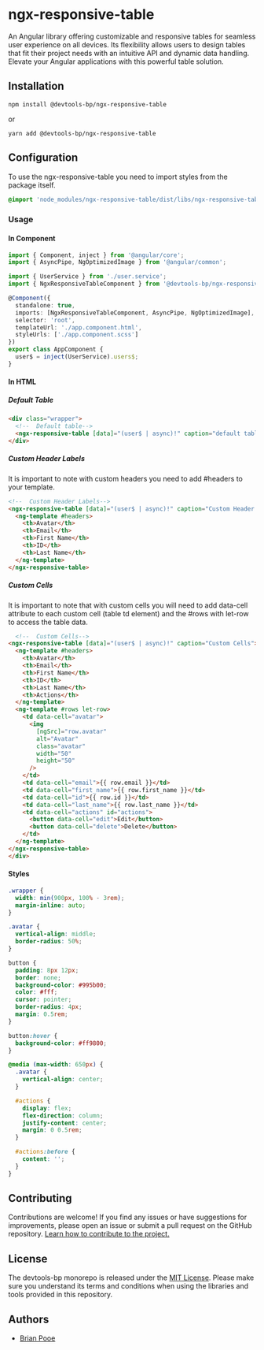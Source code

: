 # ngx-responsive-table

An Angular library offering customizable and responsive tables for seamless user experience on all devices.
Its flexibility allows users to design tables that fit their project needs with an intuitive API and dynamic data handling.
Elevate your Angular applications with this powerful table solution.

## Installation

```shell
npm install @devtools-bp/ngx-responsive-table
```

or

```shell
yarn add @devtools-bp/ngx-responsive-table
```

## Configuration

To use the ngx-responsive-table you need to import styles from the package itself.

```scss
@import 'node_modules/ngx-responsive-table/dist/libs/ngx-responsive-table/assets/styles/default';
```

### Usage

#### In Component

```typescript
import { Component, inject } from '@angular/core';
import { AsyncPipe, NgOptimizedImage } from '@angular/common';

import { UserService } from './user.service';
import { NgxResponsiveTableComponent } from '@devtools-bp/ngx-responsive-table';

@Component({
  standalone: true,
  imports: [NgxResponsiveTableComponent, AsyncPipe, NgOptimizedImage],
  selector: 'root',
  templateUrl: './app.component.html',
  styleUrls: ['./app.component.scss']
})
export class AppComponent {
  user$ = inject(UserService).users$;
}
```

#### In HTML

##### Default Table

```html
<div class="wrapper">
  <!--  Default table-->
  <ngx-responsive-table [data]="(user$ | async)!" caption="default table" />
</div>
```

##### Custom Header Labels

It is important to note with custom headers you need to add #headers to your template.

```html
<!--  Custom Header Labels-->
<ngx-responsive-table [data]="(user$ | async)!" caption="Custom Header Labels">
  <ng-template #headers>
    <th>Avatar</th>
    <th>Email</th>
    <th>First Name</th>
    <th>ID</th>
    <th>Last Name</th>
  </ng-template>
</ngx-responsive-table>
```

##### Custom Cells

It is important to note that with custom cells you will need to add data-cell attribute to each custom cell (table td element) and the #rows with let-row to access the table data.

```html
  <!--  Custom Cells-->
<ngx-responsive-table [data]="(user$ | async)!" caption="Custom Cells">
  <ng-template #headers>
    <th>Avatar</th>
    <th>Email</th>
    <th>First Name</th>
    <th>ID</th>
    <th>Last Name</th>
    <th>Actions</th>
  </ng-template>
  <ng-template #rows let-row>
    <td data-cell="avatar">
      <img
        [ngSrc]="row.avatar"
        alt="Avatar"
        class="avatar"
        width="50"
        height="50"
      />
    </td>
    <td data-cell="email">{{ row.email }}</td>
    <td data-cell="first_name">{{ row.first_name }}</td>
    <td data-cell="id">{{ row.id }}</td>
    <td data-cell="last_name">{{ row.last_name }}</td>
    <td data-cell="actions" id="actions">
      <button data-cell="edit">Edit</button>
      <button data-cell="delete">Delete</button>
    </td>
  </ng-template>
</ngx-responsive-table>
</div>
```

#### Styles

```scss
.wrapper {
  width: min(900px, 100% - 3rem);
  margin-inline: auto;
}

.avatar {
  vertical-align: middle;
  border-radius: 50%;
}

button {
  padding: 8px 12px;
  border: none;
  background-color: #995b00;
  color: #fff;
  cursor: pointer;
  border-radius: 4px;
  margin: 0.5rem;
}

button:hover {
  background-color: #ff9800;
}

@media (max-width: 650px) {
  .avatar {
    vertical-align: center;
  }

  #actions {
    display: flex;
    flex-direction: column;
    justify-content: center;
    margin: 0 0.5rem;
  }

  #actions:before {
    content: '';
  }
}
```

## Contributing

Contributions are welcome! If you find any issues or have suggestions for improvements, please open an issue or submit a
pull request on the GitHub
repository. [Learn how to contribute to the project.](https://github.com/firstcontributions/first-contributions)

## License

The devtools-bp monorepo is released under
the [MIT License](https://github.com/brianpooe/devtools-bp/blob/main/LICENSE). Please make sure you understand its
terms and conditions when using the libraries and tools provided in this repository.

## Authors

- [Brian Pooe](https://github.com/brianpooe)
